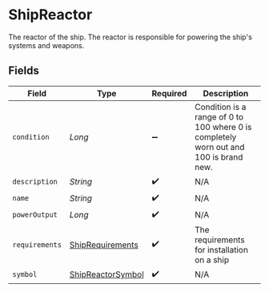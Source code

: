 # ShipReactor

The reactor of the ship. The reactor is responsible for powering the ship's systems and weapons.


## Fields

| Field                                                                                 | Type                                                                                  | Required                                                                              | Description                                                                           |
| ------------------------------------------------------------------------------------- | ------------------------------------------------------------------------------------- | ------------------------------------------------------------------------------------- | ------------------------------------------------------------------------------------- |
| `condition`                                                                           | *Long*                                                                                | :heavy_minus_sign:                                                                    | Condition is a range of 0 to 100 where 0 is completely worn out and 100 is brand new. |
| `description`                                                                         | *String*                                                                              | :heavy_check_mark:                                                                    | N/A                                                                                   |
| `name`                                                                                | *String*                                                                              | :heavy_check_mark:                                                                    | N/A                                                                                   |
| `powerOutput`                                                                         | *Long*                                                                                | :heavy_check_mark:                                                                    | N/A                                                                                   |
| `requirements`                                                                        | [ShipRequirements](../../models/shared/ShipRequirements.md)                           | :heavy_check_mark:                                                                    | The requirements for installation on a ship                                           |
| `symbol`                                                                              | [ShipReactorSymbol](../../models/shared/ShipReactorSymbol.md)                         | :heavy_check_mark:                                                                    | N/A                                                                                   |